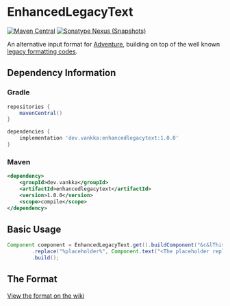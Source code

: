 # EnhancedLegacyText
[![Maven Central](https://img.shields.io/maven-central/v/dev.vankka/enhancedlegacytext?label=release)](https://search.maven.org/search?q=g:dev.vankka%20a:enhancedlegacytext)
[![Sonatype Nexus (Snapshots)](https://img.shields.io/nexus/s/dev.vankka/enhancedlegacytext?label=dev&server=https%3A%2F%2Fs01.oss.sonatype.org)](https://s01.oss.sonatype.org/#view-repositories;snapshots~browsestorage~dev)

An alternative input format for [Adventure](https://github.com/KyoriPowered/adventure), 
building on top of the well known [legacy formatting codes](https://minecraft.fandom.com/wiki/Formatting_codes).

## Dependency Information
### Gradle
```groovy
repositories {
    mavenCentral()
}

dependencies {
    implementation 'dev.vankka:enhancedlegacytext:1.0.0'
}
```

### Maven
```xml
<dependency>
    <groupId>dev.vankka</groupId>
    <artifactId>enhancedlegacytext</artifactId>
    <version>1.0.0</version>
    <scope>compile</scope>
</dependency>
```

## Basic Usage
```java
Component component = EnhancedLegacyText.get().buildComponent("&c&lThis is red, [click:open_url:https://github.com]this is clickable, this %placeholder% got replaced")
        .replace("%placeholder%", Component.text("<The placeholder replacement>").color(NamedTextColor.GREEN))
        .build();
```

## The Format

[View the format on the wiki](https://github.com/Vankka/EnhancedLegacyText/wiki/Format)